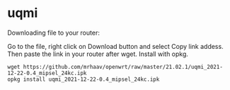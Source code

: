 # uqmi

Downloading file to your router:

Go to the file, right click on Download button and select Copy link addess.\
Then paste the link in your router after wget. Install with opkg.

```
wget https://github.com/mrhaav/openwrt/raw/master/21.02.1/uqmi_2021-12-22-0.4_mipsel_24kc.ipk
opkg install uqmi_2021-12-22-0.4_mipsel_24kc.ipk
```
